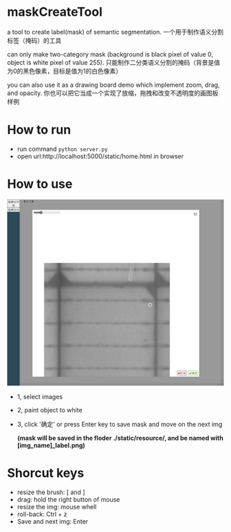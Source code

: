 # maskCreateTool
a tool to create label(mask) of semantic segmentation. 一个用于制作语义分割标签（掩码）的工具

can only make two-category mask (background is black pixel of value 0, object is white pixel of value 255).  只能制作二分类语义分割的掩码（背景是值为0的黑色像素，目标是值为1的白色像素）

you can also use it as a drawing board demo which implement zoom, drag, and opacity.  你也可以把它当成一个实现了放缩，拖拽和改变不透明度的画图板样例

# How to run

+ run command
`python server.py`
+ open url:http://localhost:5000/static/home.html in browser

# How to use

<img src="./readme_img/2021-11-09 195445.jpg" style="zoom: 50%;" />

+ 1, select images

+ 2, paint object to white

+ 3, click '确定' or press Enter key to save mask and move on the next img

	**(mask will be saved in the floder ./static/resource/, and be named with \[img_name\]\_label.png)**

# Shorcut keys
+ resize the brush: [ and ]
+ drag: hold the right button of mouse
+ resize the img: mouse whell
+ roll-back: Ctrl + z
+ Save and next img: Enter
